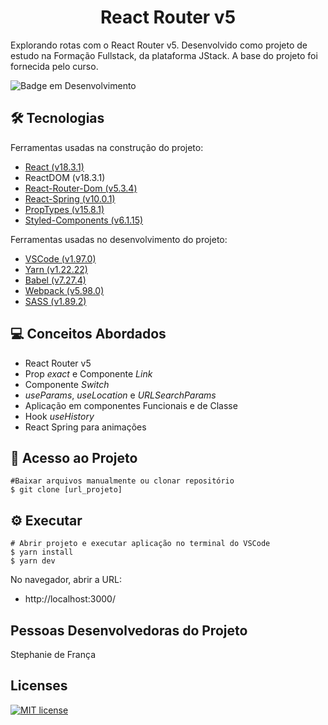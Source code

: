<h1 align="center">React Router v5</h1>

Explorando rotas com o React Router v5. Desenvolvido como projeto de estudo na Formação Fullstack, da plataforma JStack. A base do projeto foi fornecida pelo curso.

![Badge em Desenvolvimento](http://img.shields.io/static/v1?label=STATUS&message=CONCLUÍDO&color=GREEN&style=for-the-badge)

## :hammer_and_wrench: Tecnologias
Ferramentas usadas na construção do projeto:
- [React (v18.3.1)](https://18.react.dev/)
- ReactDOM (v18.3.1)
- [React-Router-Dom (v5.3.4)](https://v5.reactrouter.com/)
- [React-Spring (v10.0.1)](https://www.react-spring.dev/)
- [PropTypes (v15.8.1)](https://www.npmjs.com/package/prop-types)
- [Styled-Components (v6.1.15)](https://styled-components.com/)

Ferramentas usadas no desenvolvimento do projeto:
- [VSCode (v1.97.0)](https://code.visualstudio.com/)
- [Yarn (v1.22.22)](https://classic.yarnpkg.com/lang/en/)
- [Babel (v7.27.4)](https://babeljs.io/)
- [Webpack (v5.98.0)](https://webpack.js.org/)
- [SASS (v1.89.2)](https://sass-lang.com/)

## :computer: Conceitos Abordados

- React Router v5
- Prop _exact_ e Componente _Link_
- Componente _Switch_
- _useParams_, _useLocation_ e _URLSearchParams_
- Aplicação em componentes Funcionais e de Classe
- Hook _useHistory_
- React Spring para animações

## :open_file_folder: Acesso ao Projeto
```
#Baixar arquivos manualmente ou clonar repositório
$ git clone [url_projeto]
```

## :gear: Executar
```
# Abrir projeto e executar aplicação no terminal do VSCode
$ yarn install
$ yarn dev
```
No navegador, abrir a URL:
- http://localhost:3000/

## Pessoas Desenvolvedoras do Projeto

Stephanie de França

## Licenses
[![MIT license](https://img.shields.io/badge/License-MIT-blue.svg)](https://lbesson.mit-license.org/)
